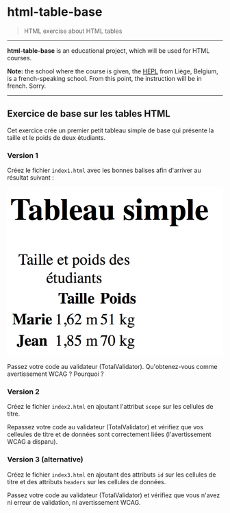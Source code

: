 # html-table-base

> HTML exercise about HTML tables

* * *

**html-table-base** is an educational project, which will be used for HTML courses.

**Note:** the school where the course is given, the [HEPL](http://www.provincedeliege.be/hauteecole) from Liège, Belgium, is a french-speaking school. From this point, the instruction will be in french. Sorry.

* * *

## Exercice de base sur les tables HTML

Cet exercice crée un premier petit tableau simple de base qui présente la taille et le poids de deux étudiants.

### Version 1

Créez le fichier `index1.html` avec les bonnes balises afin d'arriver au résultat suivant :

![Résultat attendu](./table-de-base-rendu.png)

Passez votre code au validateur (TotalValidator). Qu'obtenez-vous comme avertissement WCAG ? Pourquoi ?

### Version 2

Créez le fichier `index2.html` en ajoutant l'attribut `scope` sur les cellules de titre.

Repassez votre code au validateur (TotalValidator) et vérifiez que vos celleules de titre et de données sont correctement liées (l'avertissement WCAG a disparu).

### Version 3 (alternative)

Créez le fichier `index3.html` en ajoutant des attributs `id` sur les cellules de titre et des attributs `headers` sur les cellules de données.

Passez votre code au validateur (TotalValidator) et vérifiez que vous n'avez ni erreur de validation, ni avertissement WCAG.